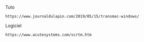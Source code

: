 Tuto

```
https://www.journaldulapin.com/2019/05/15/transmac-windows/
```

Logiciel

```
https://www.acutesystems.com/scrtm.htm
```
